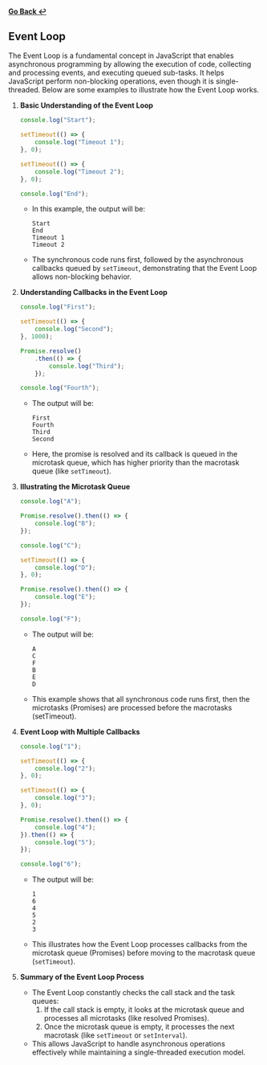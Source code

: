 #### [Go Back ↩](../README.md)

## Event Loop

The Event Loop is a fundamental concept in JavaScript that enables asynchronous programming by allowing the execution of code, collecting and processing events, and executing queued sub-tasks. It helps JavaScript perform non-blocking operations, even though it is single-threaded. Below are some examples to illustrate how the Event Loop works.

1. **Basic Understanding of the Event Loop**

    ```javascript
    console.log("Start");

    setTimeout(() => {
        console.log("Timeout 1");
    }, 0);

    setTimeout(() => {
        console.log("Timeout 2");
    }, 0);

    console.log("End");
    ```

   - In this example, the output will be:
     ```
     Start
     End
     Timeout 1
     Timeout 2
     ```
   - The synchronous code runs first, followed by the asynchronous callbacks queued by `setTimeout`, demonstrating that the Event Loop allows non-blocking behavior.

2. **Understanding Callbacks in the Event Loop**

    ```javascript
    console.log("First");

    setTimeout(() => {
        console.log("Second");
    }, 1000);

    Promise.resolve()
        .then(() => {
            console.log("Third");
        });

    console.log("Fourth");
    ```

   - The output will be:
     ```
     First
     Fourth
     Third
     Second
     ```
   - Here, the promise is resolved and its callback is queued in the microtask queue, which has higher priority than the macrotask queue (like `setTimeout`).

3. **Illustrating the Microtask Queue**

    ```javascript
    console.log("A");

    Promise.resolve().then(() => {
        console.log("B");
    });

    console.log("C");

    setTimeout(() => {
        console.log("D");
    }, 0);

    Promise.resolve().then(() => {
        console.log("E");
    });

    console.log("F");
    ```

   - The output will be:
     ```
     A
     C
     F
     B
     E
     D
     ```
   - This example shows that all synchronous code runs first, then the microtasks (Promises) are processed before the macrotasks (setTimeout).

4. **Event Loop with Multiple Callbacks**

    ```javascript
    console.log("1");

    setTimeout(() => {
        console.log("2");
    }, 0);

    setTimeout(() => {
        console.log("3");
    }, 0);

    Promise.resolve().then(() => {
        console.log("4");
    }).then(() => {
        console.log("5");
    });

    console.log("6");
    ```

   - The output will be:
     ```
     1
     6
     4
     5
     2
     3
     ```
   - This illustrates how the Event Loop processes callbacks from the microtask queue (Promises) before moving to the macrotask queue (`setTimeout`).

5. **Summary of the Event Loop Process**

   - The Event Loop constantly checks the call stack and the task queues:
     1. If the call stack is empty, it looks at the microtask queue and processes all microtasks (like resolved Promises).
     2. Once the microtask queue is empty, it processes the next macrotask (like `setTimeout` or `setInterval`).
   - This allows JavaScript to handle asynchronous operations effectively while maintaining a single-threaded execution model.
